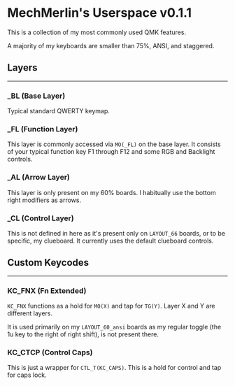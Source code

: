 # MechMerlin's Userspace v0.1.1

This is a collection of my most commonly used QMK features. 

A majority of my keyboards are smaller than 75%, ANSI, and staggered. 

## Layers
----

### _BL (Base Layer)
Typical standard QWERTY keymap.

### _FL (Function Layer)
This layer is commonly accessed via `MO(_FL)` on the base layer. It consists of your typical function key F1 through F12 and some RGB and Backlight controls. 

### _AL (Arrow Layer)
This layer is only present on my 60% boards. I habitually use the bottom right modifiers as arrows. 

### _CL (Control Layer)
This is not defined in here as it's present only on `LAYOUT_66` boards, or to be specific, my clueboard. It currently uses the default clueboard controls.

## Custom Keycodes
----

### KC_FNX (Fn Extended)

`KC_FNX` functions as a hold for `MO(X)` and tap for `TG(Y)`. Layer X and Y are different layers. 

It is used primarily on my `LAYOUT_60_ansi` boards as my regular toggle (the 1u key to the right of right shift), is not present there. 

### KC_CTCP (Control Caps)

This is just a wrapper for `CTL_T(KC_CAPS)`. This is a hold for control and tap for caps lock. 
